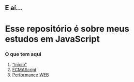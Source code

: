 <h2>E aí...</h2>
<h1>Esse repositório é sobre meus estudos em JavaScript</h1>
<h3>O que tem aqui</h3>
<ol>
    <li>
        <a href="https://github.com/GustavoGomesDias/estudos-js/tree/master/inicio">"Inicio"</a>
    </li>
    <li>
        <a href="https://github.com/GustavoGomesDias/estudos-js/tree/master/es">ECMAScript</a>
    </li>
    <li>
        <a href="https://github.com/GustavoGomesDias/estudos-js/tree/master/conceitos1">Performance WEB</a>
    </li>
</ol>
    
